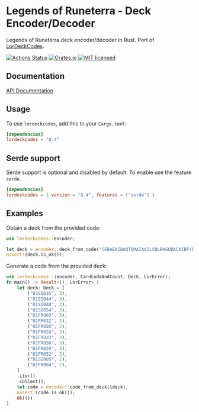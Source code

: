 # Legends of Runeterra - Deck Encoder/Decoder
Legends of Runeterra deck encoder/decoder in Rust. Port of [LorDeckCodes](https://github.com/RiotGames/LoRDeckCodes).

[![Actions Status](https://github.com/iulianR/lordeckcodes-rs/workflows/Rust/badge.svg)](https://github.com/iulianR/lordeckcodes-rs/actions)
[![Crates.io][crates-badge]][crates-url]
[![MIT licensed][mit-badge]][mit-url]

[crates-badge]: https://img.shields.io/crates/v/lordeckcodes.svg
[crates-url]: https://crates.io/crates/lordeckcodes
[mit-badge]: https://img.shields.io/badge/license-MIT-blue.svg
[mit-url]: LICENSE

## Documentation

[API Documentation](https://docs.rs/lordeckcodes)

## Usage

To use `lordeckcodes`, add this to your `Cargo.toml`:

```toml
[dependencies]
lordeckcodes = "0.4"
```

## Serde support

Serde support is optional and disabled by default. To enable use the feature `serde`.

```toml
[dependencies]
lordeckcodes = { version = "0.4", features = ["serde"] }
```

## Examples
Obtain a deck from the provided code:

```rust
use lordeckcodes::encoder;

let deck = encoder::deck_from_code("CEBAEAIBAQTQMAIAAILSQLBNGUBACAIBFYDACAAHBEHR2IBLAEBACAIFAY");
assert!(deck.is_ok());
```

Generate a code from the provided deck:
```rust
use lordeckcodes::{encoder, CardCodeAndCount, Deck, LorError};
fn main() -> Result<(), LorError> {
    let deck: Deck = [
        ("01SI015", 3),
        ("01SI044", 3),
        ("01SI048", 3),
        ("01SI054", 3),
        ("01FR003", 3),
        ("01FR012", 3),
        ("01FR020", 3),
        ("01FR024", 3),
        ("01FR033", 3),
        ("01FR036", 3),
        ("01FR039", 3),
        ("01FR052", 3),
        ("01SI005", 2),
        ("01FR004", 2),
    ]
    .iter()
    .collect();
    let code = encoder::code_from_deck(&deck);
    assert!(code.is_ok());
    Ok(())
}
```

